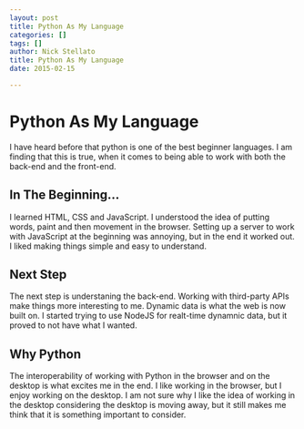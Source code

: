```yaml
---
layout: post
title: Python As My Language
categories: []
tags: []
author: Nick Stellato
title: Python As My Language
date: 2015-02-15

---
```


# Python As My Language

I have heard before that python is one of the best beginner languages. I am finding that this is true, when it comes to being able to work with both the back-end and the front-end.

## In The Beginning...

I learned HTML, CSS and JavaScript. I understood the idea of putting words, paint and then movement in the browser. Setting up a server to work with JavaScript at the beginning was annoying, but in the end it worked out. I liked making things simple and easy to understand.

## Next Step

The next step is understaning the back-end. Working with third-party APIs make things more interesting to me. Dynamic data is what the web is now built on. I started trying to use NodeJS for realt-time dynamnic data, but it proved to not have what I wanted.

## Why Python

The interoperability of working with Python in the browser and on the desktop is what excites me in the end. I like working in the browser, but I enjoy working on the desktop. I am not sure why I like the idea of working in the desktop considering the desktop is moving away, but it still makes me think that it is something important to consider.